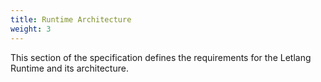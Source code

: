 ```yaml
---
title: Runtime Architecture
weight: 3
---
```


This section of the specification defines the requirements for the Letlang
Runtime and its architecture.

